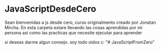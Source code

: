 # JavaScriptDesdeCero
Sean bienvenidas a js desde cero, curso originalmento creado por Jonatan Mircha.   En esta carpeta 
estare llevando las cosas aprendidas por mi persona asi como las practicas que necesite ejecutar 
para aprender

si deseas darme algun consejo. soy todo oidos c:
"# JavaScriptFromZero" 
